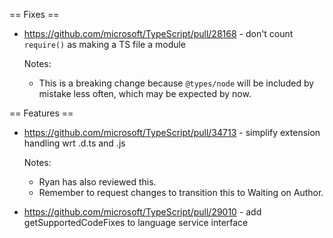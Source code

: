 == Fixes ==
* https://github.com/microsoft/TypeScript/pull/28168 - don't count `require()` as making a TS file a module

  Notes:
  - This is a breaking change because `@types/node` will be included by mistake less often, which may be expected by now.

== Features ==

* https://github.com/microsoft/TypeScript/pull/34713 - simplify extension handling wrt .d.ts and .js

  Notes:
  - Ryan has also reviewed this.
  - Remember to request changes to transition this to Waiting on Author.
* https://github.com/microsoft/TypeScript/pull/29010 - add getSupportedCodeFixes to language service interface

